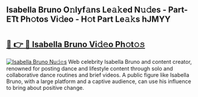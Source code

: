 ## Isabella Bruno O𝚗lyf𝚊ns Le𝚊𝚔ed N𝚞𝚍es - Part-ETt Ph𝚘tos Vi𝚍eo - H𝚘t Part Le𝚊𝚔s hJMYY

# <h2><a href="http://hf4i6q1.feru.top/?c=Isabella+Bruno">🔗 👉 🔴 Isabella Bruno Vi𝚍𝚎o Ph𝚘t𝚘𝚜</a></h2>

[![Isabella Bruno Nu𝚍𝚎s](https://i.imgur.com/0TWrTi3.gif)](http://hf4i6q1.feru.top/?c=Isabella+Bruno)
Web celebrity Isabella Bruno and content creator, renowned for posting dance and lifestyle content through solo and collaborative dance routines and brief videos. A public figure like Isabella Bruno, with a large platform and a captive audience, can use his influence to bring about positive change. 
